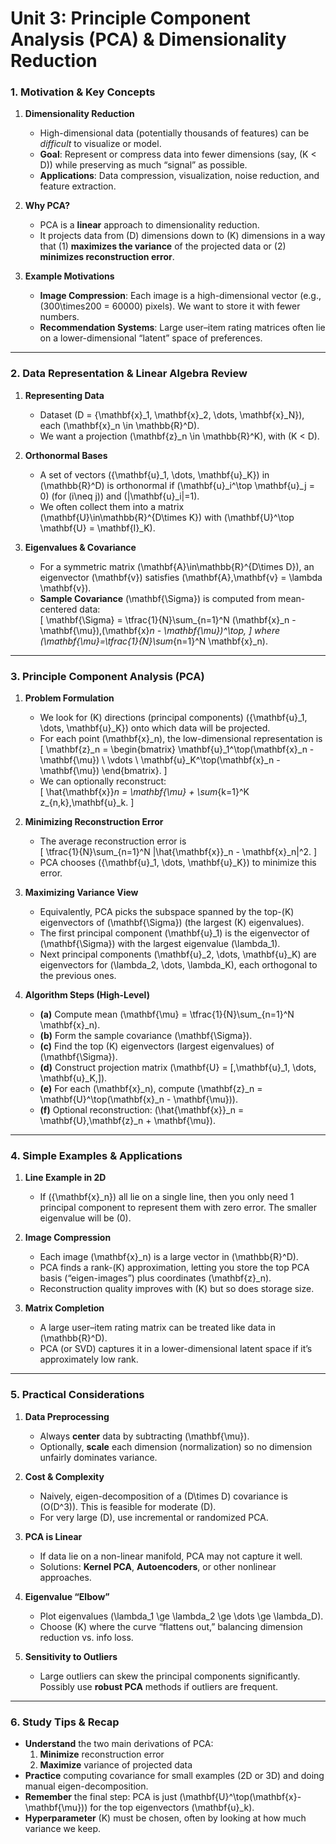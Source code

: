 # Unit 3: Principle Component Analysis (PCA) & Dimensionality Reduction

### 1. Motivation & Key Concepts

1. **Dimensionality Reduction**  
   - High-dimensional data (potentially thousands of features) can be *difficult* to visualize or model.  
   - **Goal**: Represent or compress data into fewer dimensions (say, \(K < D\)) while preserving as much “signal” as possible.  
   - **Applications**: Data compression, visualization, noise reduction, and feature extraction.

2. **Why PCA?**  
   - PCA is a **linear** approach to dimensionality reduction.  
   - It projects data from \(D\) dimensions down to \(K\) dimensions in a way that (1) **maximizes the variance** of the projected data or (2) **minimizes reconstruction error**.

3. **Example Motivations**  
   - **Image Compression**: Each image is a high-dimensional vector (e.g., \(300\times200 = 60000\) pixels). We want to store it with fewer numbers.  
   - **Recommendation Systems**: Large user–item rating matrices often lie on a lower-dimensional “latent” space of preferences.

---

### 2. Data Representation & Linear Algebra Review

1. **Representing Data**  
   - Dataset \(D = \{\mathbf{x}_1, \mathbf{x}_2, \dots, \mathbf{x}_N\}\), each \(\mathbf{x}_n \in \mathbb{R}^D\).  
   - We want a projection \(\mathbf{z}_n \in \mathbb{R}^K\), with \(K < D\).

2. **Orthonormal Bases**  
   - A set of vectors \(\{\mathbf{u}_1, \dots, \mathbf{u}_K\}\) in \(\mathbb{R}^D\) is orthonormal if \(\mathbf{u}_i^\top \mathbf{u}_j = 0\) (for \(i\neq j\)) and \(\|\mathbf{u}_i\|=1\).  
   - We often collect them into a matrix \(\mathbf{U}\in\mathbb{R}^{D\times K}\) with \(\mathbf{U}^\top \mathbf{U} = \mathbf{I}_K\).

3. **Eigenvalues & Covariance**  
   - For a symmetric matrix \(\mathbf{A}\in\mathbb{R}^{D\times D}\), an eigenvector \(\mathbf{v}\) satisfies \(\mathbf{A}\,\mathbf{v} = \lambda \mathbf{v}\).  
   - **Sample Covariance** \(\mathbf{\Sigma}\) is computed from mean-centered data:  
     \[
       \mathbf{\Sigma} = \tfrac{1}{N}\sum_{n=1}^N (\mathbf{x}_n - \mathbf{\mu})\,(\mathbf{x}_n - \mathbf{\mu})^\top,
     \]
     where \(\mathbf{\mu}=\tfrac{1}{N}\sum_{n=1}^N \mathbf{x}_n\).

---

### 3. Principle Component Analysis (PCA)

1. **Problem Formulation**  
   - We look for \(K\) directions (principal components) \(\{\mathbf{u}_1, \dots, \mathbf{u}_K\}\) onto which data will be projected.  
   - For each point \(\mathbf{x}_n\), the low-dimensional representation is  
     \[
       \mathbf{z}_n = \begin{bmatrix}
         \mathbf{u}_1^\top(\mathbf{x}_n - \mathbf{\mu}) \\
         \vdots \\
         \mathbf{u}_K^\top(\mathbf{x}_n - \mathbf{\mu})
       \end{bmatrix}.
     \]
   - We can optionally reconstruct:  
     \[
       \hat{\mathbf{x}}_n = \mathbf{\mu} + \sum_{k=1}^K z_{n,k}\,\mathbf{u}_k.
     \]

2. **Minimizing Reconstruction Error**  
   - The average reconstruction error is  
     \[
       \tfrac{1}{N}\sum_{n=1}^N \|\hat{\mathbf{x}}_n - \mathbf{x}_n\|^2.
     \]
   - PCA chooses \(\{\mathbf{u}_1, \dots, \mathbf{u}_K\}\) to minimize this error.

3. **Maximizing Variance View**  
   - Equivalently, PCA picks the subspace spanned by the top-\(K\) eigenvectors of \(\mathbf{\Sigma}\) (the largest \(K\) eigenvalues).  
   - The first principal component \(\mathbf{u}_1\) is the eigenvector of \(\mathbf{\Sigma}\) with the largest eigenvalue \(\lambda_1\).  
   - Next principal components \(\mathbf{u}_2, \dots, \mathbf{u}_K\) are eigenvectors for \(\lambda_2, \dots, \lambda_K\), each orthogonal to the previous ones.

4. **Algorithm Steps (High-Level)**  
   - **(a)** Compute mean \(\mathbf{\mu} = \tfrac{1}{N}\sum_{n=1}^N \mathbf{x}_n\).  
   - **(b)** Form the sample covariance \(\mathbf{\Sigma}\).  
   - **(c)** Find the top \(K\) eigenvectors (largest eigenvalues) of \(\mathbf{\Sigma}\).  
   - **(d)** Construct projection matrix \(\mathbf{U} = [\,\mathbf{u}_1, \dots, \mathbf{u}_K\,]\).  
   - **(e)** For each \(\mathbf{x}_n\), compute \(\mathbf{z}_n = \mathbf{U}^\top(\mathbf{x}_n - \mathbf{\mu})\).  
   - **(f)** Optional reconstruction: \(\hat{\mathbf{x}}_n = \mathbf{U}\,\mathbf{z}_n + \mathbf{\mu}\).

---

### 4. Simple Examples & Applications

1. **Line Example in 2D**  
   - If \(\{\mathbf{x}_n\}\) all lie on a single line, then you only need 1 principal component to represent them with zero error. The smaller eigenvalue will be \(0\).

2. **Image Compression**  
   - Each image \(\mathbf{x}_n\) is a large vector in \(\mathbb{R}^D\).  
   - PCA finds a rank-\(K\) approximation, letting you store the top PCA basis (“eigen-images”) plus coordinates \(\mathbf{z}_n\).  
   - Reconstruction quality improves with \(K\) but so does storage size.

3. **Matrix Completion**  
   - A large user–item rating matrix can be treated like data in \(\mathbb{R}^D\).  
   - PCA (or SVD) captures it in a lower-dimensional latent space if it’s approximately low rank.

---

### 5. Practical Considerations

1. **Data Preprocessing**  
   - Always **center** data by subtracting \(\mathbf{\mu}\).  
   - Optionally, **scale** each dimension (normalization) so no dimension unfairly dominates variance.

2. **Cost & Complexity**  
   - Naively, eigen-decomposition of a \(D\times D\) covariance is \(O(D^3)\). This is feasible for moderate \(D\).  
   - For very large \(D\), use incremental or randomized PCA.

3. **PCA is Linear**  
   - If data lie on a non-linear manifold, PCA may not capture it well.  
   - Solutions: **Kernel PCA**, **Autoencoders**, or other nonlinear approaches.

4. **Eigenvalue “Elbow”**  
   - Plot eigenvalues \(\lambda_1 \ge \lambda_2 \ge \dots \ge \lambda_D\).  
   - Choose \(K\) where the curve “flattens out,” balancing dimension reduction vs. info loss.

5. **Sensitivity to Outliers**  
   - Large outliers can skew the principal components significantly. Possibly use **robust PCA** methods if outliers are frequent.

---

### 6. Study Tips & Recap

- **Understand** the two main derivations of PCA:  
  1. **Minimize** reconstruction error  
  2. **Maximize** variance of projected data  
- **Practice** computing covariance for small examples (2D or 3D) and doing manual eigen-decomposition.  
- **Remember** the final step: PCA is just \(\mathbf{U}^\top(\mathbf{x}-\mathbf{\mu})\) for the top eigenvectors \(\mathbf{u}_k\).  
- **Hyperparameter** \(K\) must be chosen, often by looking at how much variance we keep.